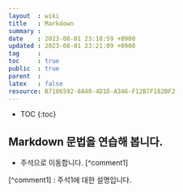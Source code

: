 ```yaml
---
layout  : wiki
title   : Markdown
summary : 
date    : 2023-08-01 23:18:59 +0900
updated : 2023-08-01 23:21:09 +0900
tag     : 
toc     : true
public  : true
parent  : 
latex   : false
resource: B7106592-8A40-4D1D-A346-F12B7F182BF2
---
```

* TOC
{:toc}

## Markdown 문법을 연습해 봅니다.

* 주석으로 이동합니다. [^comment1]






[^comment1] : 주석1에 대한 설명입니다.
